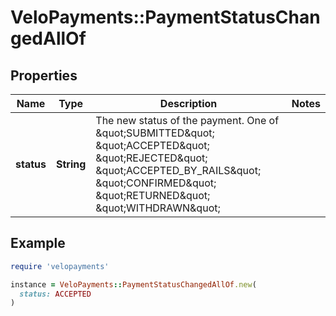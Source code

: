 # VeloPayments::PaymentStatusChangedAllOf

## Properties

| Name | Type | Description | Notes |
| ---- | ---- | ----------- | ----- |
| **status** | **String** | The new status of the payment. One of \&quot;SUBMITTED\&quot; \&quot;ACCEPTED\&quot; \&quot;REJECTED\&quot; \&quot;ACCEPTED_BY_RAILS\&quot; \&quot;CONFIRMED\&quot; \&quot;RETURNED\&quot; \&quot;WITHDRAWN\&quot; |  |

## Example

```ruby
require 'velopayments'

instance = VeloPayments::PaymentStatusChangedAllOf.new(
  status: ACCEPTED
)
```

